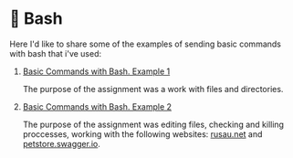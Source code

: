 # 📌 Bash

Here I'd like to share some of the examples of sending basic commands with bash that i've used:

  1. [Basic Commands with Bash. Example 1](https://github.com/LSalakhova/git_bash/blob/main/bash1.txt)

     The purpose of the assignment was a work with files and directories.
     
  3. [Basic Commands with Bash. Example 2](https://github.com/LSalakhova/git_bash/blob/main/bash2.txt)

     The purpose of the assignment was editing files, checking and killing proccesses, working with the following websites: [rusau.net](https://rusau.net/) and [petstore.swagger.io](https://petstore.swagger.io/).


     
